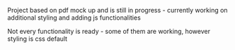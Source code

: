 Project based on pdf mock up and is still in progress - currently working on additional styling and adding js functionalities

Not every functionality is ready - some of them are working, however styling is css default


